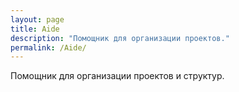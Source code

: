 ```yaml
---
layout: page
title: Aide
description: "Помощник для организации проектов."
permalink: /Aide/
---
```

Помощник для организации проектов и структур.
